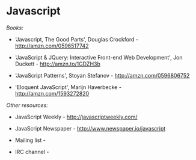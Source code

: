Javascript
==========

*Books:*

- 'Javascript, The Good Parts', Douglas Crockford - http://amzn.com/0596517742

- 'JavaScript & JQuery: Interactive Front-end Web Development', Jon Duckett - http://amzn.to/1GDZH3b

- 'JavaScript Patterns', Stoyan Stefanov - http://amzn.com/0596806752

- 'Eloquent JavaScript', Marijn Haverbecke - http://amzn.com/1593272820

*Other resources:*

- JavaScript Weekly - http://javascriptweekly.com/
- JavaScript Newspaper - http://www.newspaper.io/javascript

- Mailing list -
- IRC channel -
